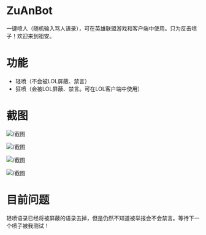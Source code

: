 # ZuAnBot

一键喷人（随机输入骂人语录），可在英雄联盟游戏和客户端中使用。只为反击喷子！欢迎来到祖安。



# 功能

* 轻喷（不会被LOL屏蔽、禁言）
* 狂喷（会被LOL屏蔽、禁言。可在LOL客户端中使用）

  

# 截图

![/截图](https://github.com/liuke-wuhan/ZuAnBot/blob/master/截图_游戏.png)

![/截图](https://github.com/liuke-wuhan/ZuAnBot/blob/master/截图_软件.png)

![/截图](https://github.com/liuke-wuhan/ZuAnBot/blob/master/截图_记事本.png)

![/截图](https://github.com/liuke-wuhan/ZuAnBot/blob/master/截图_客户端.png)







# 目前问题

轻喷语录已经将被屏蔽的语录去掉，但是仍然不知道被举报会不会禁言。等待下一个喷子被我测试！